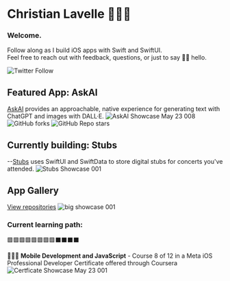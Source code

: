 # Christian Lavelle 👨🏻‍💻 

### Welcome.

Follow along as I build iOS apps with Swift and SwiftUI.  
Feel free to reach out with feedback, questions, or just to say 👋🏼 hello.  
  
![Twitter Follow](https://img.shields.io/twitter/follow/bodhichristian?style=social)  

## Featured App: AskAI

[AskAI](https://github.com/bodhichristian/AskAI) provides an approachable, native experience for generating text with ChatGPT and images with DALL·E.
![AskAI Showcase May 23 008](https://github.com/bodhichristian/bodhichristian/assets/110639779/e3204054-2726-49ac-8aa3-c13e8648ac28)
![GitHub forks](https://img.shields.io/github/forks/bodhichristian/askai?style=social) ![GitHub Repo stars](https://img.shields.io/github/stars/bodhichristian/askai?style=social)

## Currently building: Stubs 
--[Stubs](https://github.com/bodhichristian/Stubs) uses SwiftUI and SwiftData to store digital stubs for concerts you've attended.
![‎Stubs Showcase ‎001](https://github.com/bodhichristian/bodhichristian/assets/110639779/69b4365c-9371-4e38-a26d-2e387804860a)


## App Gallery
[View repositories](https://github.com/bodhichristian?tab=repositories)
![big showcase 001](https://github.com/bodhichristian/bodhichristian/assets/110639779/3d7acc06-49eb-48f6-9ebf-119d6e771ce2)


### Current learning path:

🟩🟩🟩🟩🟩🟩🟩🟩⬛️⬛️⬛️⬛️


👨🏻‍💻 <b>Mobile Development and JavaScript</b> - Course 8 of 12 in a Meta iOS Professional Developer Certificate offered through Coursera
![Certficate Showcase May 23 001](https://github.com/bodhichristian/bodhichristian/assets/110639779/e185fc5e-6200-4e83-b9ea-1a83a649a4eb)


